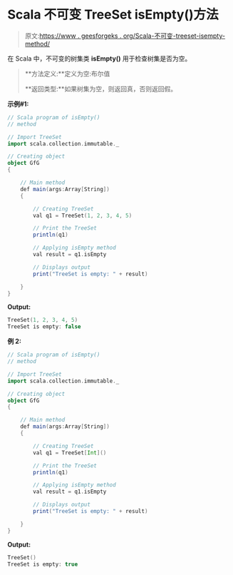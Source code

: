 # Scala 不可变 TreeSet isEmpty()方法

> 原文:[https://www . geesforgeks . org/Scala-不可变-treeset-isempty-method/](https://www.geeksforgeeks.org/scala-immutable-treeset-isempty-method/)

在 Scala 中，不可变的树集类 **isEmpty()** 用于检查树集是否为空。

> **方法定义:**定义为空:布尔值
> 
> **返回类型:**如果树集为空，则返回真，否则返回假。

**示例#1:**

```scala
// Scala program of isEmpty() 
// method 

// Import TreeSet
import scala.collection.immutable._

// Creating object 
object GfG 
{ 

    // Main method 
    def main(args:Array[String]) 
    { 

        // Creating TreeSet
        val q1 = TreeSet(1, 2, 3, 4, 5)  

        // Print the TreeSet 
        println(q1) 

        // Applying isEmpty method  
        val result = q1.isEmpty  

        // Displays output  
        print("TreeSet is empty: " + result) 

    } 
} 
```

**Output:**

```scala
TreeSet(1, 2, 3, 4, 5)
TreeSet is empty: false

```

**例 2:**

```scala
// Scala program of isEmpty() 
// method 

// Import TreeSet
import scala.collection.immutable._

// Creating object 
object GfG 
{ 

    // Main method 
    def main(args:Array[String]) 
    { 

        // Creating TreeSet
        val q1 = TreeSet[Int]()  

        // Print the TreeSet 
        println(q1) 

        // Applying isEmpty method  
        val result = q1.isEmpty  

        // Displays output  
        print("TreeSet is empty: " + result) 

    } 
} 
```

**Output:**

```scala
TreeSet()
TreeSet is empty: true

```